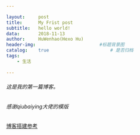 ```yaml
---

layout:     post
title:      My Frist post
subtitle:   hello world!
data:       2018-11-13
author:     HuWenhao(Hexo Hu)
header-img: 		               #标题背景图
catalog:    true                       # 是否归档
tags:
    - 生活
    
---
```



###### 这是我的第一篇博客。


###### 感谢qiubaiying大佬的模版
[博客搭建参考](https://github.com/qiubaiying/qiubaiying.github.io/wiki/博客搭建详细教程)
   

